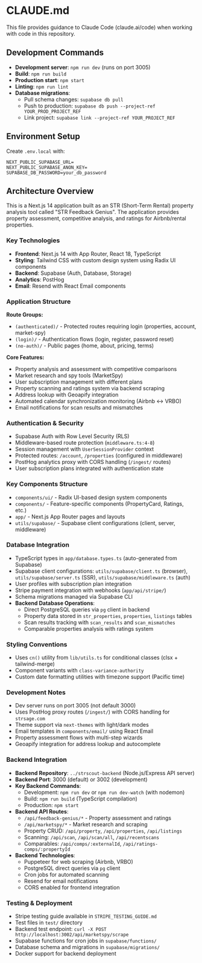 # CLAUDE.md

This file provides guidance to Claude Code (claude.ai/code) when working with code in this repository.

## Development Commands

- **Development server**: `npm run dev` (runs on port 3005)
- **Build**: `npm run build`
- **Production start**: `npm start`
- **Linting**: `npm run lint`
- **Database migrations**: 
  - Pull schema changes: `supabase db pull`
  - Push to production: `supabase db push --project-ref YOUR_PROD_PROJECT_REF`
  - Link project: `supabase link --project-ref YOUR_PROJECT_REF`

## Environment Setup

Create `.env.local` with:
```
NEXT_PUBLIC_SUPABASE_URL=
NEXT_PUBLIC_SUPABASE_ANON_KEY=
SUPABASE_DB_PASSWORD=your_db_password
```

## Architecture Overview

This is a Next.js 14 application built as an STR (Short-Term Rental) property analysis tool called "STR Feedback Genius". The application provides property assessment, competitive analysis, and ratings for Airbnb/rental properties.

### Key Technologies
- **Frontend**: Next.js 14 with App Router, React 18, TypeScript
- **Styling**: Tailwind CSS with custom design system using Radix UI components
- **Backend**: Supabase (Auth, Database, Storage)
- **Analytics**: PostHog
- **Email**: Resend with React Email components

### Application Structure

**Route Groups:**
- `(authenticated)/` - Protected routes requiring login (properties, account, market-spy)
- `(login)/` - Authentication flows (login, register, password reset)
- `(no-auth)/` - Public pages (home, about, pricing, terms)

**Core Features:**
- Property analysis and assessment with competitive comparisons
- Market research and spy tools (MarketSpy)
- User subscription management with different plans
- Property scanning and ratings system via backend scraping
- Address lookup with Geoapify integration
- Automated calendar synchronization monitoring (Airbnb ↔ VRBO)
- Email notifications for scan results and mismatches

### Authentication & Security
- Supabase Auth with Row Level Security (RLS)
- Middleware-based route protection (`middleware.ts:4-8`)
- Session management with `UserSessionProvider` context
- Protected routes: `/account`, `/properties` (configured in middleware)
- PostHog analytics proxy with CORS handling (`/ingest/` routes)
- User subscription plans integrated with authentication state

### Key Components Structure
- `components/ui/` - Radix UI-based design system components
- `components/` - Feature-specific components (PropertyCard, Ratings, etc.)
- `app/` - Next.js App Router pages and layouts
- `utils/supabase/` - Supabase client configurations (client, server, middleware)

### Database Integration
- TypeScript types in `app/database.types.ts` (auto-generated from Supabase)
- Supabase client configurations: `utils/supabase/client.ts` (browser), `utils/supabase/server.ts` (SSR), `utils/supabase/middleware.ts` (auth)
- User profiles with subscription plan integration
- Stripe payment integration with webhooks (`app/api/stripe/`)
- Schema migrations managed via Supabase CLI
- **Backend Database Operations**:
  - Direct PostgreSQL queries via `pg` client in backend
  - Property data stored in `str_properties`, `properties`, `listings` tables
  - Scan results tracking with `scan_results` and `scan_mismatches`
  - Comparable properties analysis with ratings system

### Styling Conventions
- Uses `cn()` utility from `lib/utils.ts` for conditional classes (clsx + tailwind-merge)
- Component variants with `class-variance-authority`
- Custom date formatting utilities with timezone support (Pacific time)

### Development Notes
- Dev server runs on port 3005 (not default 3000)
- Uses PostHog proxy routes (`/ingest/`) with CORS handling for `strsage.com`
- Theme support via `next-themes` with light/dark modes
- Email templates in `components/email/` using React Email
- Property assessment flows with multi-step wizards
- Geoapify integration for address lookup and autocomplete

### Backend Integration
- **Backend Repository**: `../strscout-backend` (Node.js/Express API server)
- **Backend Port**: 3000 (default) or 3002 (development)
- **Key Backend Commands**:
  - Development: `npm run dev` or `npm run dev-watch` (with nodemon)
  - Build: `npm run build` (TypeScript compilation)
  - Production: `npm start`
- **Backend API Routes**:
  - `/api/feedback-genius/*` - Property assessment and ratings
  - `/api/marketspy/*` - Market research and scraping
  - Property CRUD: `/api/property`, `/api/properties`, `/api/listings`
  - Scanning: `/api/scan`, `/api/scan/all`, `/api/recentscans`
  - Comparables: `/api/comps/:externalId`, `/api/ratings-comps/:propertyId`
- **Backend Technologies**: 
  - Puppeteer for web scraping (Airbnb, VRBO)
  - PostgreSQL direct queries via `pg` client
  - Cron jobs for automated scanning
  - Resend for email notifications
  - CORS enabled for frontend integration

### Testing & Deployment
- Stripe testing guide available in `STRIPE_TESTING_GUIDE.md`
- Test files in `test/` directory  
- Backend test endpoint: `curl -X POST http://localhost:3002/api/marketspy/scrape`
- Supabase functions for cron jobs in `supabase/functions/`
- Database schema and migrations in `supabase/migrations/`
- Docker support for backend deployment
